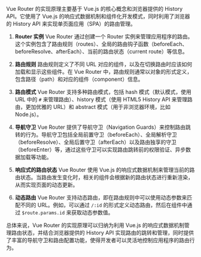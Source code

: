 Vue Router 的实现原理主要基于 Vue.js 的核心概念和浏览器提供的 History API。它使用了 Vue.js 的响应式数据机制和组件化开发模式，同时利用了浏览器的 History API 来实现单页面应用（SPA）的路由管理。

1. **Router 实例**
   Vue Router 通过创建一个 Router 实例来管理应用程序的路由。这个实例包含了路由规则（routes）、全局的路由钩子函数（beforeEach、beforeResolve、afterEach）、当前的路由状态（current route）等信息。

2. **路由规则**
   路由规则定义了不同 URL 对应的组件，以及在切换路由时应该如何加载和显示这些组件。在 Vue Router 中，路由规则通常以对象的形式定义，包含路径（path）和对应的组件（component）信息。

3. **路由模式**
   Vue Router 支持多种路由模式，包括 hash 模式（默认模式，使用 URL 中的 `#` 来管理路由）、history 模式（使用 HTML5 History API 来管理路由，更加优雅的 URL）和 abstract 模式（用于非浏览器环境，比如 Node.js）。

4. **导航守卫**
   Vue Router 提供了导航守卫（Navigation Guards）来控制路由跳转的行为。导航守卫包括全局前置守卫（beforeEach）、全局解析守卫（beforeResolve）、全局后置守卫（afterEach）以及路由独享的守卫（beforeEnter）等，通过这些守卫可以实现路由跳转前的权限验证、异步数据加载等功能。

5. **响应式的路由状态**
   Vue Router 使用 Vue.js 的响应式数据机制来管理当前的路由状态。当路由发生变化时，相关的组件会根据新的路由状态进行重新渲染，从而实现页面的动态更新。

6. **动态路由**
   Vue Router 支持动态路由，即在路由规则中可以使用动态参数来匹配不同的 URL。例如，可以通过 `/:id` 的形式定义动态路由，然后在组件中通过 `$route.params.id` 来获取动态参数值。

总体来说，Vue Router 的实现原理可以归纳为利用 Vue.js 的响应式数据机制管理路由状态，并结合浏览器提供的 History API 实现路由的跳转和管理，同时提供了丰富的导航守卫和路由配置功能，使得开发者可以灵活地控制应用程序的路由行为。